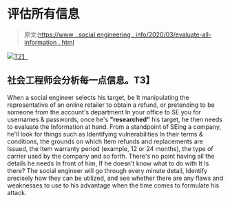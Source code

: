 # 评估所有信息

> 原文:[https://www . social engineering . info/2020/03/evaluate-all-information . html](https://www.socialengineering.info/2020/03/evaluate-all-information.html)

[![](../Images/644ead7bfbb012be1bc4f4c64c130455.png)T2】](https://1.bp.blogspot.com/-laCea2cvvDo/XniJpFVLD7I/AAAAAAAAjSg/p0VPrdODTlg1Dd19gQ9LydsOrKWqDg6ygCLcBGAsYHQ/s1600/Evaluate%2BAll%2BInformation%2B1.%2Bwww.socialengineers.net.png)

## **社会工程师会分析每一点信息。T3】**

When a social engineer selects his target, be It manipulating the representative of an online retailer to obtain a refund, or pretending to be someone from the account's department In your office to SE you for usernames & passwords, once he's **"researched"** his target, he then needs to evaluate the Information at hand.
  From a standpoint of SEing a company, he'll look for things such as Identifying vulnerabilities In their terms & conditions, the grounds on which Item refunds and replacements are Issued, the Item warranty period (example, 12 or 24 months), the type of carrier used by the company and so forth.
  There's no point having all the details he needs In front of him, If he doesn't know what to do with It Is there? The social engineer will go through every minute detail, Identify precisely how they can be utilized, and see whether there are any flaws and weaknesses to use to his advantage when the time comes to formulate his attack.